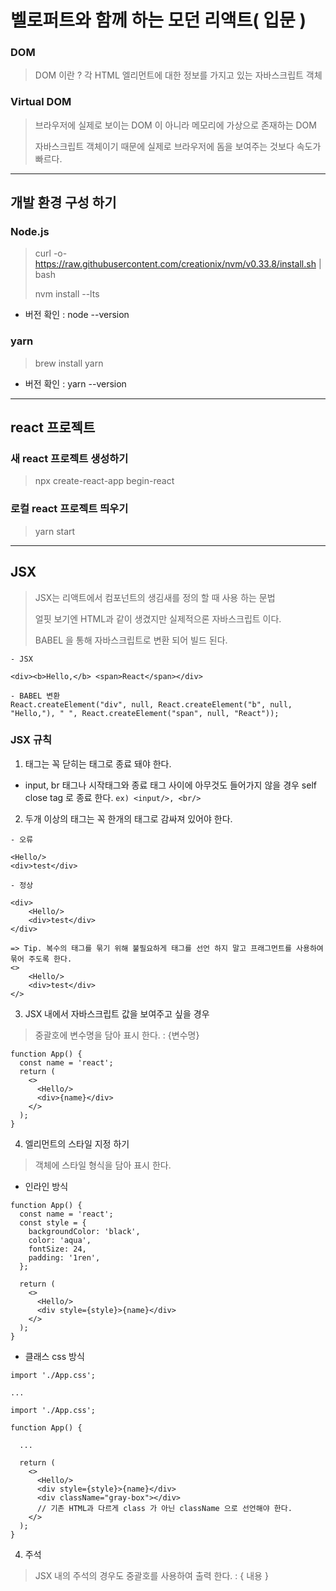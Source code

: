 # 벨로퍼트와 함께 하는 모던 리액트( 입문 )

### DOM

> DOM 이란 ? 각 HTML 엘리먼트에 대한 정보를 가지고 있는 자바스크립트 객체

### Virtual DOM
> 브라우저에 실제로 보이는 DOM 이 아니라 메모리에 가상으로 존재하는 DOM
>
>자바스크립트 객체이기 때문에 실제로 브라우저에 돔을 보여주는 것보다 속도가 빠르다.

-----

## 개발 환경 구성 하기

### Node.js

> curl -o- https://raw.githubusercontent.com/creationix/nvm/v0.33.8/install.sh | bash
>
> nvm install --lts


- 버전 확인 : node --version

### yarn

> brew install yarn

- 버전 확인 : yarn --version

-----

## react 프로젝트

### 새 react 프로젝트 생성하기

> npx create-react-app begin-react

### 로컬 react 프로젝트 띄우기

> yarn start

-----

## JSX

> JSX는 리액트에서 컴포넌트의 생김새를 정의 할 때 사용 하는 문법
>
> 얼핏 보기엔 HTML과 같이 생겼지만 실제적으론 자바스크립트 이다.
>
> BABEL 을 통해 자바스크립트로 변환 되어 빌드 된다.

```
- JSX

<div><b>Hello,</b> <span>React</span></div>

- BABEL 변환
React.createElement("div", null, React.createElement("b", null, "Hello,"), " ", React.createElement("span", null, "React"));
```

### JSX 규칙
1. 태그는 꼭 닫히는 태그로 종료 돼야 한다.
 - input, br 태그나 시작태그와 종료 태그 사이에 아무것도 들어가지 않을 경우 self close tag 로 종료 한다. `ex) <input/>, <br/>`

2. 두개 이상의 태그는 꼭 한개의 태그로 감싸져 있어야 한다.
```
- 오류

<Hello/>
<div>test</div>

- 정상

<div>
    <Hello/>
    <div>test</div>
</div>

=> Tip. 복수의 태그를 묶기 위해 불필요하게 태그를 선언 하지 말고 프래그먼트를 사용하여 묶어 주도록 한다.
<>
    <Hello/>
    <div>test</div>
</>
```

3. JSX 내에서 자바스크립트 값을 보여주고 싶을 경우

> 중괄호에 변수명을 담아 표시 한다. : {변수명}

```
function App() {
  const name = 'react';
  return (
    <>
      <Hello/>
      <div>{name}</div>
    </>
  );
}
```

4. 엘리먼트의 스타일 지정 하기

> 객체에 스타일 형식을 담아 표시 한다.

- 인라인 방식
```
function App() {
  const name = 'react';
  const style = {
    backgroundColor: 'black',
    color: 'aqua',
    fontSize: 24,
    padding: '1ren',
  };

  return (
    <>
      <Hello/>
      <div style={style}>{name}</div>
    </>
  );
}
```

- 클래스 css 방식

```
import './App.css';

...

import './App.css';

function App() {
  
  ...

  return (
    <>
      <Hello/>
      <div style={style}>{name}</div>
      <div className="gray-box"></div>
      // 기존 HTML과 다르게 class 가 아닌 className 으로 선언해야 한다.
    </>
  );
}
```

4. 주석

> JSX 내의 주석의 경우도 중괄호를 사용하여 출력 한다. : { 내용 }